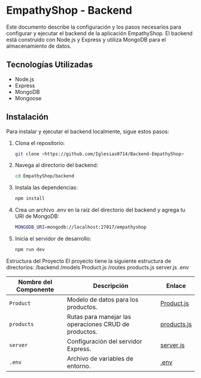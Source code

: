 # EmpathyShop - Backend

Este documento describe la configuración y los pasos necesarios para configurar y ejecutar el backend de la aplicación EmpathyShop.
El backend está construido con Node.js y Express y utiliza MongoDB para el almacenamiento de datos.

## Tecnologías Utilizadas

- Node.js
- Express
- MongoDB
- Mongoose

## Instalación

Para instalar y ejecutar el backend localmente, sigue estos pasos:

1. Clona el repositorio:
   ```bash
   git clone <https://github.com/Iglesias0714/Backend-EmpathyShop>
2. Navega al directorio del backend:
   ```bash
   cd EmpathyShop/backend
3. Instala las dependencias:
   ```bash
   npm install
4. Crea un archivo .env en la raíz del directorio del backend y agrega tu URI de MongoDB:
   ```bash
   MONGODB_URI=mongodb://localhost:27017/empathyshop
5. Inicia el servidor de desarrollo:
   ```bash
   npm run dev

Estructura del Proyecto
El proyecto tiene la siguiente estructura de directorios:
/backend
  /models
    Product.js
  /routes
    products.js
  server.js
  .env

| Nombre del Componente | Descripción | Enlace |
|-----------------------|-------------|--------|
| `Product`             | Modelo de datos para los productos. | [Product.js](./backend/models/Product.js) |
| `products`            | Rutas para manejar las operaciones CRUD de productos. | [products.js](./backend/routes/products.js) |
| `server`              | Configuración del servidor Express. | [server.js](./backend/server.js) |
| `.env`                | Archivo de variables de entorno. | [.env](./backend/.env) |

